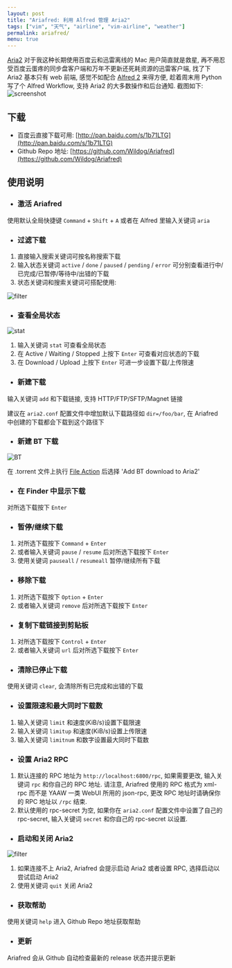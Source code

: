 ```yaml
---
layout: post
title: "Ariafred: 利用 Alfred 管理 Aria2"
tags: ["vim", "天气", "airline", "vim-airline", "weather"]
permalink: ariafred/
menu: true
---
```


[Aria2](https://aria2.github.io) 对于我这种长期使用百度云和迅雷离线的 Mac 用户简直就是救星, 再不用忍受百度云蛋疼的同步盘客户端和万年不更新还死耗资源的迅雷客户端, 找了下 Aria2 基本只有 web 前端, 感觉不如配合 [Alfred 2](https://www.alfredapp.com) 来得方便, 趁着周末用 Python 写了个 Alfred Workflow, 支持 Aria2 的大多数操作和后台通知. 截图如下:
![screenshot](http://7xqhhm.com1.z0.glb.clouddn.com/images/ariafred.gif)

## 下载

- 百度云直接下载可用: [http://pan.baidu.com/s/1b71LTG](http://pan.baidu.com/s/1b71LTG)
- Github Repo 地址: [https://github.com/Wildog/Ariafred](https://github.com/Wildog/Ariafred)

## 使用说明

* ### 激活 Ariafred

使用默认全局快捷键 `Command` + `Shift` + `A` 或者在 Alfred 里输入关键词 `aria`

* ### 过滤下载

1. 直接输入搜索关键词可按名称搜索下载
2. 输入状态关键词 `active` / `done` / `paused` / `pending` / `error` 可分别查看进行中/已完成/已暂停/等待中/出错的下载
3. 状态关键词和搜索关键词可搭配使用:

![filter](http://7xqhhm.com1.z0.glb.clouddn.com/images/filter.png)

* ### 查看全局状态

![stat](http://7xqhhm.com1.z0.glb.clouddn.com/images/stat.png)

1. 输入关键词 `stat` 可查看全局状态
2. 在 Active / Waiting / Stopped 上按下 `Enter` 可查看对应状态的下载
3. 在 Download / Upload 上按下 `Enter` 可进一步设置下载/上传限速

* ### 新建下载

输入关键词 `add` 和下载链接, 支持 HTTP/FTP/SFTP/Magnet 链接

建议在 `aria2.conf` 配置文件中增加默认下载路径如 `dir=/foo/bar`, 在 Ariafred 中创建的下载都会下载到这个路径下

* ### 新建 BT 下载

![BT](http://7xqhhm.com1.z0.glb.clouddn.com/images/bt.png)

在 .torrent 文件上执行 [File Action](https://www.alfredapp.com/help/features/file-search/#file-actions) 后选择 'Add BT download to Aria2'

* ### 在 Finder 中显示下载

对所选下载按下 `Enter`

* ### 暂停/继续下载

1. 对所选下载按下 `Command` + `Enter`
2. 或者输入关键词 `pause` / `resume` 后对所选下载按下 `Enter`
3. 使用关键词 `pauseall` / `resumeall` 暂停/继续所有下载

* ### 移除下载

1. 对所选下载按下 `Option` + `Enter`
2. 或者输入关键词 `remove` 后对所选下载按下 `Enter`

* ### 复制下载链接到剪贴板

1. 对所选下载按下 `Control` + `Enter`
2. 或者输入关键词 `url` 后对所选下载按下 `Enter`

* ### 清除已停止下载

使用关键词 `clear`, 会清除所有已完成和出错的下载

* ### 设置限速和最大同时下载数

1. 输入关键词 `limit` 和速度(KiB/s)设置下载限速
2. 输入关键词 `limitup` 和速度(KiB/s)设置上传限速
3. 输入关键词 `limitnum` 和数字设置最大同时下载数

* ### 设置 Aria2 RPC

1. 默认连接的 RPC 地址为 `http://localhost:6800/rpc`, 如果需要更改, 输入关键词 `rpc` 和你自己的 RPC 地址. 请注意, Ariafred 使用的 RPC 格式为 xml-rpc 而不是 YAAW 一类 WebUI 所用的 json-rpc, 更改 RPC 地址时请确保你的 RPC 地址以 `/rpc` 结束.
2. 默认使用的 rpc-secret 为空, 如果你在 `aria2.conf` 配置文件中设置了自己的 rpc-secret, 输入关键词 `secret` 和你自己的 rpc-secret 以设置.

* ### 启动和关闭 Aria2

![filter](http://7xqhhm.com1.z0.glb.clouddn.com/images/run.png)

1. 如果连接不上 Aria2, Ariafred 会提示启动 Aria2 或者设置 RPC, 选择启动以尝试启动 Aria2
2. 使用关键词 `quit` 关闭 Aria2

* ### 获取帮助

使用关键词 `help` 进入 Github Repo 地址获取帮助

* ### 更新

Ariafred 会从 Github 自动检查最新的 release 状态并提示更新
